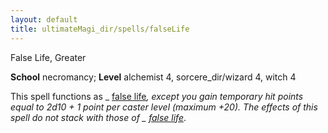 ```yaml
---
layout: default
title: ultimateMagi_dir/spells/falseLife
---
```

False Life, Greater

**School** necromancy; **Level** alchemist 4, sorcere_dir/wizard 4, witch 4

This spell functions as _ [false life](spells/falseLife#_false-life)_, except you gain temporary hit points equal to 2d10 + 1 point per caster level (maximum +20). The effects of this spell do not stack with those of _ [false life](spell_dir/falseLife#_false-life)_.

